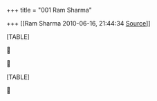 +++
title = "001 Ram Sharma"

+++
[[Ram Sharma	2010-06-16, 21:44:34 [Source](https://groups.google.com/g/bvparishat/c/wL_KMuXLCrU)]]



[TABLE]





[TABLE]



